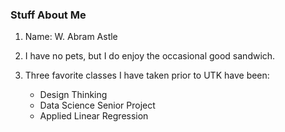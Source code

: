### Stuff About Me

1. Name: W. Abram Astle
2. I have no pets, but I do enjoy the occasional good sandwich.
3. Three favorite classes I have taken prior to UTK have been:
   
   - Design Thinking
   - Data Science Senior Project
   - Applied Linear Regression
